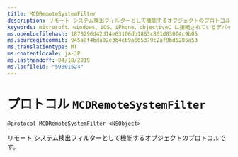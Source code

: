 ```yaml
---
title: MCDRemoteSystemFilter
description: リモート システム検出フィルターとして機能するオブジェクトのプロトコルです。
keywords: microsoft、windows、iOS、iPhone、objectiveC に接続されているデバイス、プロジェクトのローマ
ms.openlocfilehash: 1878296d42d14e63106db1863c861d830f4c9b05
ms.sourcegitcommit: 945a0f4bda02e3b4eb9a665379c2af9bd5285a53
ms.translationtype: MT
ms.contentlocale: ja-JP
ms.lasthandoff: 04/18/2019
ms.locfileid: "59801524"
---
```

# <a name="protocol-mcdremotesystemfilter"></a>プロトコル `MCDRemoteSystemFilter`

```
@protocol MCDRemoteSystemFilter <NSObject>
```

リモート システム検出フィルターとして機能するオブジェクトのプロトコルです。
